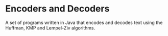 # Encoders and Decoders

A set of programs written in Java that encodes and decodes text using the Huffman, KMP and Lempel-Ziv algorithms.